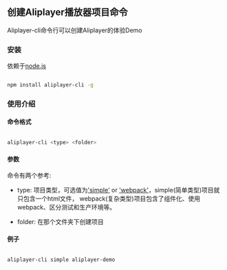 ## 创建Aliplayer播放器项目命令

Aliplayer-cli命令行可以创建Aliplayer的体验Demo

### 安装

依赖于[node.js](https://nodejs.org)

```sh

npm install aliplayer-cli -g

```

### 使用介绍

#### 命令格式

```sh

aliplayer-cli <type> <folder>

```

#### 参数

命令有两个参考:

- type: 项目类型，可选值为['simple'](https://github.com/alilmq/aliplayer-simple-demo) or ['webpack'](https://github.com/alilmq/h5demo)，simple(简单类型)项目就只包含一个html文件， webpack(复杂类型)项目包含了组件化、使用webpack、区分测试和生产环境等。

- folder: 在那个文件夹下创建项目

#### 例子

```sh

aliplayer-cli simple aliplayer-demo

```


